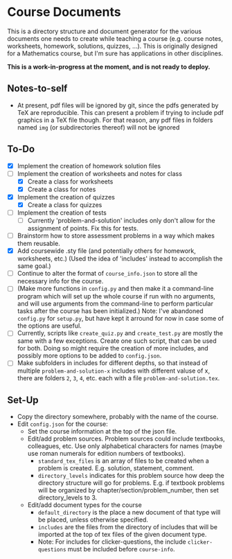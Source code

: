# Course Documents

This is a directory structure and document generator for the various documents one needs to create while teaching a course (e.g. course notes, worksheets, homework, solutions, quizzes, ...).
This is originally designed for a Mathematics course, but I'm sure has applications in other disciplines.

**This is a work-in-progress at the moment, and is not ready to deploy.**

## Notes-to-self

- At present, pdf files will be ignored by git, since the pdfs generated by TeX are reproducible.
This can present a problem if trying to include pdf graphics in a TeX file though.
For that reason, any pdf files in folders named `img` (or subdirectories thereof) will not be ignored

## To-Do

- [x] Implement the creation of homework solution files
- [ ] Implement the creation of worksheets and notes for class
    - [x] Create a class for worksheets
    - [x] Create a class for notes
- [x] Implement the creation of quizzes
    - [x] Create a class for quizzes
- [ ] Implement the creation of tests
    - [ ] Currently 'problem-and-solution' includes only don't allow for the assignment of points. Fix this for tests.
- [ ] Brainstorm how to store assessment problems in a way which makes them reusable.
- [x] Add coursewide .sty file (and potentially others for homework, worksheets, etc.) (Used the idea of 'includes' instead to accomplish the same goal.)
- [ ] Continue to alter the format of `course_info.json` to store all the necessary info for the course.
- [ ] (Make more functions in `config.py` and then make it a command-line program which will set up the whole course if run with no arguments, and will use arguments from the command-line to perform particular tasks after the course has been initialized.) Note: I've abandoned `config.py` for `setup.py`, but have kept it arround for now in case some of the options are useful.
- [ ] Currently, scripts like `create_quiz.py` and `create_test.py` are mostly the same with a few exceptions. Create one such script, that can be used for both. Doing so might require the creation of more includes, and possibly more options to be added to `config.json`. 
- [ ] Make subfolders in includes for different depths, so that instead of multiple `problem-and-solution-x` includes with different valuse of x, there are folders `2`, `3`, `4`, etc. each with a file `problem-and-solution.tex`.

## Set-Up

- Copy the directory somewhere, probably with the name of the course.
- Edit `config.json` for the course:
  - Set the course information at the top of the json file.
  - Edit/add problem sources. Problem sources could include textbooks, colleagues, etc. Use only alphabetical characters for names (maybe use roman numerals  for edition numbers of textbooks).  
    - `standard_tex_files` is an array of files to be created when a problem is created. E.g. solution, statement, comment. 
    - `directory_levels` indicates for this problem source how deep the    directory structure will go for problems. E.g. if textbook problems will be organized by chapter/section/problem_number, then set directory_levels to 3.
  - Edit/add document types for the course 
    - `default_directory` is the place a new document of that type will be placed, unless otherwise specified.
    - `includes` are the files from the directory of includes that will be imported at the top of tex files of the given document type.
    - Note: For includes for clicker-questions, the include `clicker-questions` must be included before `course-info`.